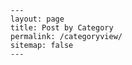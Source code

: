     ---
    layout: page
    title: Post by Category
    permalink: /categoryview/
    sitemap: false
    ---
